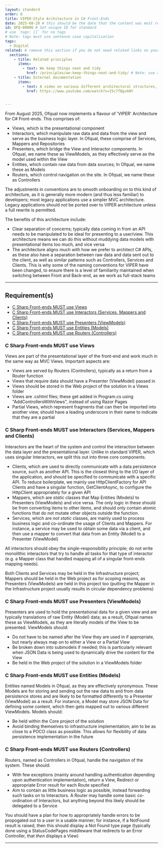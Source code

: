 ```yaml
---
layout: standard
order: 6
title: VIPER-Style Architecture in C# Front-Ends
date: 2025-08-28 # this should be the date that the content was most recently amended or formally reviewed
id: OFQ-00006 # Set unique ID for standard
# use `tags: []` for no tags
# Note: tags must use sentence case capitalisation
tags:
  - Digital
related: # remove this section if you do not need related links on your page
  sections:
    - title: Related principles
      items:
        - text: We keep things neat and tidy
          href: /principles/we-keep-things-neat-and-tidy/ # Note: use an absolute link from the site home page
    - title: External documentation
      items:
        - text: A video on various different architectural structures, including VIPER
          href: https://www.youtube.com/watch?v=I5c7fBgvkNY

          
---
```


<!-- Standard description -->

<!-- 

# Notes on line breaks

Please see https://x-govuk.github.io/govuk-eleventy-plugin/markdown/#line-breaks for notes on usage of line breaks.

# Notes on linking to headings within a page

Heading tags are automatically assigned an id, converting spaces to `kebab-case` and applying URL encoding. If you want to link to a specific heading, you can obtain the URL encoded link by running the site locally, inspecting the appropriate <h3> element in the browser's developer tools and copying the value from the 'id' attribute.
-->

From August 2025, Ofqual now implements a flavour of 'VIPER' Architecture for C# Front-ends. This comprises of:

- Views, which is the presentational component
- Interactors, which manipulate raw data and data from the view and serve as the business logic layer. In Ofqual, these comprise of Services, Mappers and Repositories
- Presenters, which bridge the View and Interactor components. In Ofqual, we name these as ViewModels, as they effectively serve as the model used within the View
- Entities, which contain raw data from data sources; In Ofqual, we name these as Models
- Routers, which control navigation on the site. In Ofqual, we name these as Controllers

The adjustments in conventions are to smooth onboarding on to this kind of architecture, as it is generally more modern (and thus less familiar) to developers; most legacy applications use a simpler MVC architecture. Legacy applications should *not* be ported over to VIPER architecture unless a full rewrite is permitted.

The benefits of this architecture include:

- Clear separation of concerns; typically data coming in from an API needs to be manipulated to be ideal for presenting to a user/view. This architecture means we can do this without muddying data models with presentational items too much, and vice versa
- The architecture aligns much with how we prefer to architect C# APIs, as these also have a separation between raw data and data sent out to the client, as well as similar patterns such as Controllers, Services and Clients. This is why some of the naming conventions for VIPER have been changed, to ensure there is a level of familiarity maintained when switching between Front and Back-end, as we work as full-stack teams


---

## Requirement(s)

<!-- Populate list for each requirement (there can be more than 2) -->

<!--

# Notes on anchor links

Use HTML URL encoding as in the 'Notes on links' above, to ensure that links to headers with punctuation works as expected. For example:

[Product documentation MUST include build, release and deployment processes](#product-documentation-must-include-build%2C-release-and-deployment-processes)

-->

- [C Sharp Front-ends MUST use Views](#c-sharp-front-ends-must-use-views)
- [C Sharp Front-ends MUST use Interactors (Services, Mappers and Clients)](#c-sharp-front-ends-must-use-interactors-%28Services%2C-mappers-and-clients%29)
- [C Sharp Front-ends MUST use Presenters (ViewModels)](#c-sharp-front-ends-must-use-presenters-%28viewmodels%29)
- [C Sharp Front-ends MUST use Entities (Models)](#c-sharp-front-ends-must-use-entities-%28models%29)
- [C Sharp Front-ends MUST use Routers (Controllers)](#c-sharp-front-ends-must-use-routers-%28controllers%29)

### C Sharp Front-ends MUST use Views

Views are part of the presentational layer of the front-end and work much in the same way as MVC Views. Important aspects are:

- Views are served by Routers (Controllers), typically as a return from a Router function
- Views that require data should have a Presenter (ViewModel) passed in
- Views should be stored in the Web project of the solution in a Views folder
- Views are .cshtml files; these get added in Program.cs using "AddControllersWithViews", instead of using Razor Pages
- Partial Views, which represent fragments that can then be imported into another view, should have a leading underscore in their name to indicate that they are a partial


### C Sharp Front-ends MUST use Interactors (Services, Mappers and Clients)

Interactors are the heart of the system and control the interaction between the data layer and the presentational layer. Unlike in standard VIPER, which uses singular Interactors, we split this out into three core components.

- Clients, which are used to directly communicate with a data persistence source, such as another API. This is the closest thing to the I/O layer of the application, and should be specified to communicate with a specific API. To reduce boilerplate, we mainly use HttpClientFactory for API Clients and have a singular function, GetClientAsync, to configure the HttpClient appropriately for a given API
- Mappers, which are *static* classes that Map Entities (Models) to Presenters (ViewModels) and vice versa. The only logic in these should be from converting items to other items, and should only contain atomic functions that do not mutate other objects outside the function.
- Services, which are *not static* classes, are mainly used to process business logic and co-ordinate the usage of Clients and Mappers. For instance, a service may be used to obtain some data via a client, and then use a mapper to convert that data from an Entity (Model) to a Presenter (ViewModel)

All interactors should obey the single-responsibility principle; do not write monolithic interactors that try to handle all tasks for that type of interactor (e.g. a Mapper class that handled mapping all of a singular front-ends mapping needs).

Both Clients and Services may be held in the Infrastructure project; Mappers should be held in the Web project as for scoping reasons, as Presenters (ViewModels) are held in this project too (putting the Mapper in the Infrastructure project usually results in circular dependency problems)

### C Sharp Front-ends MUST use Presenters (ViewModels)

Presenters are used to hold the presentational data for a given view and are typically translations of raw Entity (Model) data; as a result, Ofqual names these as ViewModels, as they are literally models of the View to be presented. ViewModels should:

- Do *not* have to be named after the View they are used in if appropriate, but nearly always map on to either a View or a Partial View
- Be broken down into submodels if needed; this is particularly relevant when JSON Data is being used to dynamically drive the content for the View
- Be held in the Web project of the solution in a ViewModels folder

### C Sharp Front-ends MUST use Entities (Models)

Entities named Models in Ofqual, as they are effectively synonymous. These Models are for storing and sending out the raw data to and from data persistence stores and are likely to be formatted differently to a Presenter (ViewModel) as a result. For instance, a Model may store JSON Data for defining some content, which then gets mapped out to various different ViewModels. Models should:

- Be held within the Core project of the solution
- Avoid binding themselves to infrastructure implementation; aim to be as close to a POCO class as possible. This allows for flexibility of data persistence implementation in the future

### C Sharp Front-ends MUST use Routers (Controllers)

Routers, named as Controllers in Ofqual, handle the navigation of the system. These should:

- With few exceptions (mainly around handling authentication depending upon authentication implementation), return a View, Redirect or appropriate Error result for each Route specified
- Aim to contain as little business logic as possible, instead forwarding such tasks on to Interactors. A Router may handle some basic co-ordination of Interactors, but anything beyond this likely should be delegated to a Service

You should have a plan for how to appropriately handle errors to be propogated out to a user in a usable manner; for instance, if a NotFound result is raised, then this should display a Not Found type page (typically done using a StatusCodePages middleware that redirects to an Error Controller, that _then_ displays a View)

---
